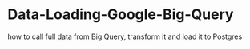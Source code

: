 # Data-Loading-Google-Big-Query
how to call full data from Big Query, transform it and load it to Postgres 
